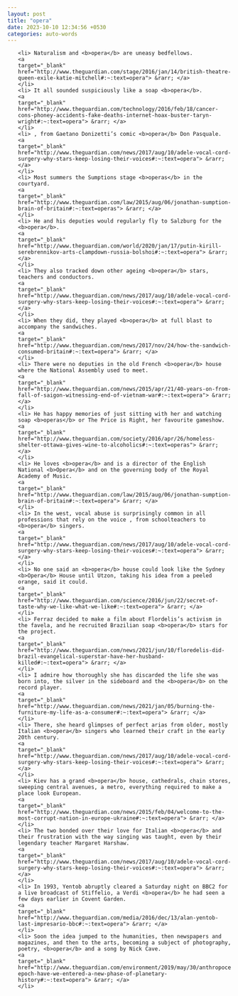 ```yaml
---
layout: post
title: "opera"
date: 2023-10-10 12:34:56 +0530
categories: auto-words
---
```

<ol>

    <li> Naturalism and <b>opera</b> are uneasy bedfellows.
    <a 
    target="_blank" 
    href="http://www.theguardian.com/stage/2016/jan/14/british-theatre-queen-exile-katie-mitchell#:~:text=opera"> &rarr; </a>
    </li>
    <li> It all sounded suspiciously like a soap <b>opera</b>.
    <a 
    target="_blank" 
    href="http://www.theguardian.com/technology/2016/feb/18/cancer-cons-phoney-accidents-fake-deaths-internet-hoax-buster-taryn-wright#:~:text=opera"> &rarr; </a>
    </li>
    <li> , from Gaetano Donizetti’s comic <b>opera</b> Don Pasquale.
    <a 
    target="_blank" 
    href="http://www.theguardian.com/news/2017/aug/10/adele-vocal-cord-surgery-why-stars-keep-losing-their-voices#:~:text=opera"> &rarr; </a>
    </li>
    <li> Most summers the Sumptions stage <b>operas</b> in the courtyard.
    <a 
    target="_blank" 
    href="http://www.theguardian.com/law/2015/aug/06/jonathan-sumption-brain-of-britain#:~:text=operas"> &rarr; </a>
    </li>
    <li> He and his deputies would regularly fly to Salzburg for the <b>opera</b>.
    <a 
    target="_blank" 
    href="http://www.theguardian.com/world/2020/jan/17/putin-kirill-serebrennikov-arts-clampdown-russia-bolshoi#:~:text=opera"> &rarr; </a>
    </li>
    <li> They also tracked down other ageing <b>opera</b> stars, teachers and conductors.
    <a 
    target="_blank" 
    href="http://www.theguardian.com/news/2017/aug/10/adele-vocal-cord-surgery-why-stars-keep-losing-their-voices#:~:text=opera"> &rarr; </a>
    </li>
    <li> When they did, they played <b>opera</b> at full blast to accompany the sandwiches.
    <a 
    target="_blank" 
    href="http://www.theguardian.com/news/2017/nov/24/how-the-sandwich-consumed-britain#:~:text=opera"> &rarr; </a>
    </li>
    <li> There were no deputies in the old French <b>opera</b> house where the National Assembly used to meet.
    <a 
    target="_blank" 
    href="http://www.theguardian.com/news/2015/apr/21/40-years-on-from-fall-of-saigon-witnessing-end-of-vietnam-war#:~:text=opera"> &rarr; </a>
    </li>
    <li> He has happy memories of just sitting with her and watching soap <b>operas</b> or The Price is Right, her favourite gameshow.
    <a 
    target="_blank" 
    href="http://www.theguardian.com/society/2016/apr/26/homeless-shelter-ottawa-gives-wine-to-alcoholics#:~:text=operas"> &rarr; </a>
    </li>
    <li> He loves <b>opera</b> and is a director of the English National <b>Opera</b> and on the governing body of the Royal Academy of Music.
    <a 
    target="_blank" 
    href="http://www.theguardian.com/law/2015/aug/06/jonathan-sumption-brain-of-britain#:~:text=opera"> &rarr; </a>
    </li>
    <li> In the west, vocal abuse is surprisingly common in all professions that rely on the voice , from schoolteachers to <b>opera</b> singers.
    <a 
    target="_blank" 
    href="http://www.theguardian.com/news/2017/aug/10/adele-vocal-cord-surgery-why-stars-keep-losing-their-voices#:~:text=opera"> &rarr; </a>
    </li>
    <li> No one said an <b>opera</b> house could look like the Sydney <b>Opera</b> House until Utzon, taking his idea from a peeled orange, said it could.
    <a 
    target="_blank" 
    href="http://www.theguardian.com/science/2016/jun/22/secret-of-taste-why-we-like-what-we-like#:~:text=opera"> &rarr; </a>
    </li>
    <li> Ferraz decided to make a film about Flordelis’s activism in the favela, and he recruited Brazilian soap <b>opera</b> stars for the project.
    <a 
    target="_blank" 
    href="http://www.theguardian.com/news/2021/jun/10/floredelis-did-brazil-evangelical-superstar-have-her-husband-killed#:~:text=opera"> &rarr; </a>
    </li>
    <li> I admire how thoroughly she has discarded the life she was born into, the silver in the sideboard and the <b>opera</b> on the record player.
    <a 
    target="_blank" 
    href="http://www.theguardian.com/news/2021/jan/05/burning-the-furniture-my-life-as-a-consumer#:~:text=opera"> &rarr; </a>
    </li>
    <li> There, she heard glimpses of perfect arias from older, mostly Italian <b>opera</b> singers who learned their craft in the early 20th century.
    <a 
    target="_blank" 
    href="http://www.theguardian.com/news/2017/aug/10/adele-vocal-cord-surgery-why-stars-keep-losing-their-voices#:~:text=opera"> &rarr; </a>
    </li>
    <li> Kiev has a grand <b>opera</b> house, cathedrals, chain stores, sweeping central avenues, a metro, everything required to make a place look European.
    <a 
    target="_blank" 
    href="http://www.theguardian.com/news/2015/feb/04/welcome-to-the-most-corrupt-nation-in-europe-ukraine#:~:text=opera"> &rarr; </a>
    </li>
    <li> The two bonded over their love for Italian <b>opera</b> and their frustration with the way singing was taught, even by their legendary teacher Margaret Harshaw.
    <a 
    target="_blank" 
    href="http://www.theguardian.com/news/2017/aug/10/adele-vocal-cord-surgery-why-stars-keep-losing-their-voices#:~:text=opera"> &rarr; </a>
    </li>
    <li> In 1993, Yentob abruptly cleared a Saturday night on BBC2 for a live broadcast of Stiffelio, a Verdi <b>opera</b> he had seen a few days earlier in Covent Garden.
    <a 
    target="_blank" 
    href="http://www.theguardian.com/media/2016/dec/13/alan-yentob-last-impresario-bbc#:~:text=opera"> &rarr; </a>
    </li>
    <li> Soon the idea jumped to the humanities, then newspapers and magazines, and then to the arts, becoming a subject of photography, poetry, <b>opera</b> and a song by Nick Cave.
    <a 
    target="_blank" 
    href="http://www.theguardian.com/environment/2019/may/30/anthropocene-epoch-have-we-entered-a-new-phase-of-planetary-history#:~:text=opera"> &rarr; </a>
    </li>